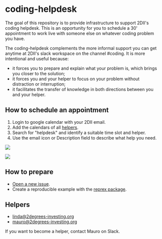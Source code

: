 # coding-helpdesk

The goal of this repository is to provide infrastructure to support 2DII's
coding helpdesk. This is an opportunity for you to schedule a 30' appointment
to work live with someone else on whatever coding problem you have.

The coding-helpdesk complements the more informal support you can get anytime
at 2DII's slack workspace on the channel #coding. It is more intentional
and useful because:

* it forces you to prepare and explain what your problem is, which brings
you closer to the solution;
* it forces you and your helper to focus on your problem without distraction
or interruption;
* it facilitates the transfer of knowledge in both directions between you
and your helper.



## How to schedule an appointment

1. Login to google calendar with your 2DII email.
2. Add the calendars of all [helpers](https://github.com/2DegreesInvesting/coding-helpdesk#helpers).
3. Search for "helpdesk" and identify a suitable time slot and helper.
4. Use the email icon or Description field to describe what help you need.

![](http://i.imgur.com/RcbUaUF.png)

![](http://i.imgur.com/Rdsoso7.png)

## How to prepare

* [Open a new issue](https://github.com/2DegreesInvesting/coding-helpdesk/issues/new/choose).
* Create a reproducible example with the [reprex package](https://reprex.tidyverse.org/).

## Helpers

* linda@2degrees-investing.org
* mauro@2degrees-investing.org

If you want to become a helper, contact Mauro on Slack.
